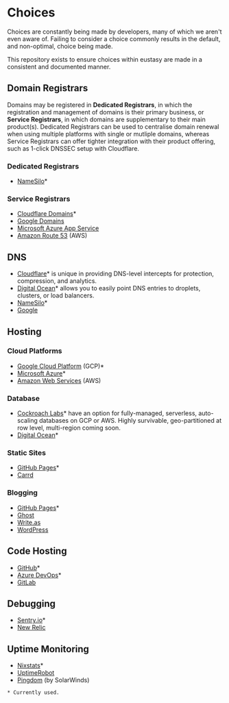 # Choices

Choices are constantly being made by developers, many of which we aren't even aware of. Failing to consider a choice commonly results in the default, and non-optimal, choice being made.

This repository exists to ensure choices within eustasy are made in a consistent and documented manner.

## Domain Registrars

Domains may be registered in **Dedicated Registrars**, in which the registration and management of domains is their primary business, or **Service Registrars**, in which domains are supplementary to their main product(s). Dedicated Registrars can be used to centralise domain renewal when using multiple platforms with single or mutliple domains, whereas Service Registrars can offer tighter integration with their product offering, such as 1-click DNSSEC setup with Cloudflare.

### Dedicated Registrars
- [NameSilo](https://www.namesilo.com/pricing)*

### Service Registrars
- [Cloudflare Domains](https://cloudflare.com/)*
- [Google Domains](https://domains.google.com/registrar)
- [Microsoft Azure App Service](https://azure.microsoft.com/en-gb/pricing/)
- [Amazon Route 53](https://aws.amazon.com/pricing/) (AWS)

## DNS
- [Cloudflare](https://cloudflare.com/)* is unique in providing DNS-level intercepts for protection, compression, and analytics.
- [Digital Ocean](https://www.digitalocean.com/pricing/)* allows you to easily point DNS entries to droplets, clusters, or load balancers.
- [NameSilo](https://www.namesilo.com/pricing)*
- [Google](https://domains.google.com/registrar)

## Hosting

### Cloud Platforms
- [Google Cloud Platform](https://cloud.google.com/pricing) (GCP)*
- [Microsoft Azure](https://azure.microsoft.com/en-gb/pricing/)*
- [Amazon Web Services](https://aws.amazon.com/pricing/) (AWS)

### Database
- [Cockroach Labs](https://www.cockroachlabs.com/pricing/)* have an option for fully-managed, serverless, auto-scaling databases on GCP or AWS. Highly survivable, geo-partitioned at row level, multi-region coming soon.
- [Digital Ocean](https://www.digitalocean.com/pricing/)*

### Static Sites
- [GitHub Pages](https://pages.github.com/)*
- [Carrd](https://carrd.co/pro)

### Blogging
- [GitHub Pages](https://pages.github.com/)*
- [Ghost](https://ghost.org/pricing/)
- [Write.as](https://write.as/pricing)
- [WordPress](https://wordpress.com/pricing/)

## Code Hosting
- [GitHub](https://github.com/pricing)*
- [Azure DevOps](https://azure.microsoft.com/en-us/services/devops/)*
- [GitLab](https://about.gitlab.com/pricing/)

## Debugging
- [Sentry.io](https://sentry.io/pricing/)*
- [New Relic](https://newrelic.com/pricing)

## Uptime Monitoring
- [Nixstats](https://nixstats.com/#pricing)*
- [UptimeRobot](https://uptimerobot.com/pricing/)
- [Pingdom](https://www.pingdom.com/pricing/) (by SolarWinds)

`* Currently used.`
